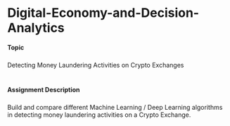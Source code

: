 # Digital-Economy-and-Decision-Analytics
**Topic**
###
Detecting Money Laundering Activities on Crypto Exchanges
#
**Assignment Description**
###
Build and compare different Machine Learning / Deep Learning algorithms in detecting money laundering activities on a Crypto Exchange.
